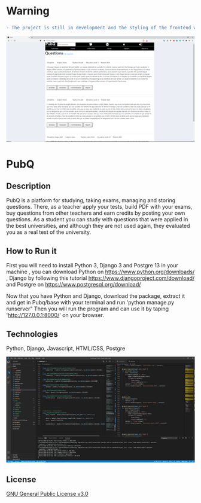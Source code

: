 # Warning

```diff 
- The project is still in development and the styling of the frontend will be the last step.
```
![](Pubq1.png)

# PubQ

## Description

PubQ is a platform for studying, taking exams, managing and storing questions. There, as a teacher apply your tests, build PDF with your exams, buy questions from other teachers and earn credits by posting your own questions. As a student you can study with questions that were applied in the best universities, and although they are not used again, they evaluated you as a real test of the university.

## How to Run it

First you will need to install Python 3, Django 3 and Postgre 13 in your machine , you can download Python on https://www.python.org/downloads/ , Django by following this tutorial https://www.djangoproject.com/download/ and Postgre on https://www.postgresql.org/download/

Now that you have Python and Django, download the package, extract it and get in Pubq/base with your terminal and run 'python manage.py runserver"
Then you will run the program and can use it by taping 'http://127.0.0.1:8000/' on your browser.

## Technologies

Python, Django, Javascript, HTML/CSS, Postgre

![](Pubq2.png)

## License
[GNU General Public License v3.0](https://choosealicense.com/licenses/mit/)
